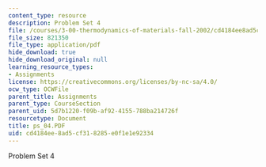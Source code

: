 ```yaml
---
content_type: resource
description: Problem Set 4
file: /courses/3-00-thermodynamics-of-materials-fall-2002/cd4184ee8ad5cf318285e0f1e1e92334_ps_04.PDF
file_size: 821350
file_type: application/pdf
hide_download: true
hide_download_original: null
learning_resource_types:
- Assignments
license: https://creativecommons.org/licenses/by-nc-sa/4.0/
ocw_type: OCWFile
parent_title: Assignments
parent_type: CourseSection
parent_uid: 5d7b1220-f09b-af92-4155-788ba214726f
resourcetype: Document
title: ps_04.PDF
uid: cd4184ee-8ad5-cf31-8285-e0f1e1e92334
---
```

Problem Set 4